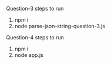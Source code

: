 Question-3 
steps to run 
1. npm i
2. node parse-json-string-question-3.js

Question-4
steps to run 
1. npm i
2. node app.js
